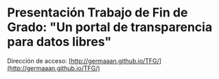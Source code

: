 # Presentación Trabajo de Fin de Grado: "Un portal de transparencia para datos libres"

Dirección de acceso: [http://germaaan.github.io/TFG/](http://germaaan.github.io/TFG/)